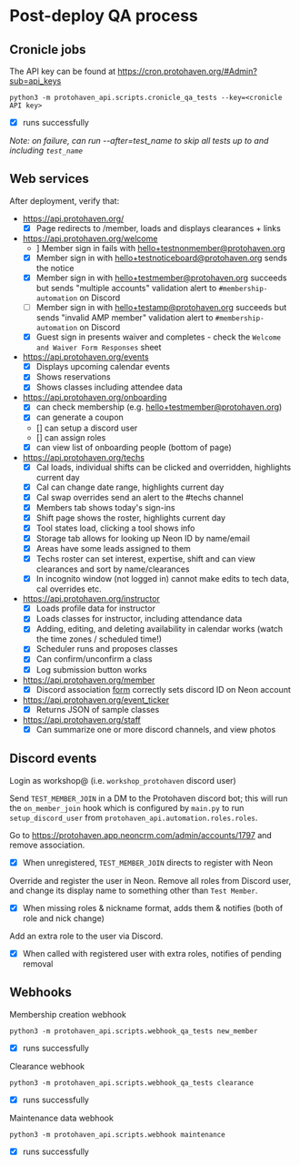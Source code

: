 # Post-deploy QA process

## Cronicle jobs

The API key can be found at https://cron.protohaven.org/#Admin?sub=api_keys

```shell
python3 -m protohaven_api.scripts.cronicle_qa_tests --key=<cronicle API key>
```
* [X] runs successfully

*Note: on failure, can run --after=test_name to skip all tests up to and including `test_name`*

## Web services

After deployment, verify that:

* https://api.protohaven.org/
  * [x] Page redirects to /member, loads and displays clearances + links
* https://api.protohaven.org/welcome
  * ] Member sign in fails with hello+testnonmember@protohaven.org
  * [x] Member sign in with hello+testnoticeboard@protohaven.org sends the notice
  * [x] Member sign in with hello+testmember@protohaven.org succeeds but sends "multiple accounts" validation alert to `#membership-automation` on Discord
  * [ ] Member sign in with hello+testamp@protohaven.org succeeds but sends "invalid AMP member" validation alert to `#membership-automation` on Discord
  * [x] Guest sign in presents waiver and completes - check the `Welcome and Waiver Form Responses` sheet
* https://api.protohaven.org/events
  * [x] Displays upcoming calendar events
  * [x] Shows reservations
  * [x] Shows classes including attendee data
* https://api.protohaven.org/onboarding
  * [x] can check membership (e.g. hello+testmember@protohaven.org)
  * [x] can generate a coupon
  * [] can setup a discord user
  * [] can assign roles
  * [x] can view list of onboarding people (bottom of page)
* https://api.protohaven.org/techs
  * [x] Cal loads, individual shifts can be clicked and overridden, highlights current day
  * [x] Cal can change date range, highlights current day
  * [x] Cal swap overrides send an alert to the #techs channel
  * [x] Members tab shows today's sign-ins
  * [x] Shift page shows the roster, highlights current day
  * [x] Tool states load, clicking a tool shows info
  * [x] Storage tab allows for looking up Neon ID by name/email
  * [x] Areas have some leads assigned to them
  * [x] Techs roster can set interest, expertise, shift and can view clearances and sort by name/clearances
  * [x] In incognito window (not logged in) cannot make edits to tech data, cal overrides etc.
* https://api.protohaven.org/instructor
  * [x] Loads profile data for instructor
  * [x] Loads classes for instructor, including attendance data
  * [x] Adding, editing, and deleting availability in calendar works (watch the time zones / scheduled time!)
  * [x] Scheduler runs and proposes classes
  * [x] Can confirm/unconfirm a class
  * [x] Log submission button works
* https://api.protohaven.org/member
  * [x] Discord association [form](https://staging.api.protohaven.org/member?discord_id=asdf) correctly sets discord ID on Neon account
* https://api.protohaven.org/event_ticker
  * [x] Returns JSON of sample classes
* https://api.protohaven.org/staff
  * [x] Can summarize one or more discord channels, and view photos

## Discord events

Login as workshop@ (i.e. `workshop_protohaven` discord user)

Send `TEST_MEMBER_JOIN` in a DM to the Protohaven discord bot; this will
run the `on_member_join` hook which is configured by `main.py` to run
`setup_discord_user` from `protohaven_api.automation.roles.roles`.

Go to https://protohaven.app.neoncrm.com/admin/accounts/1797 and remove association.

* [x] When unregistered, `TEST_MEMBER_JOIN` directs to register with Neon

Override and register the user in Neon. Remove all roles from Discord user, and change its display name to something other than `Test Member`.

* [x] When missing roles & nickname format, adds them & notifies (both of role and nick change)

Add an extra role to the user via Discord.

* [x] When called with registered user with extra roles, notifies of pending removal

## Webhooks

Membership creation webhook

```shell
python3 -m protohaven_api.scripts.webhook_qa_tests new_member
```
* [x] runs successfully

Clearance webhook

```shell
python3 -m protohaven_api.scripts.webhook_qa_tests clearance
```
* [x] runs successfully

Maintenance data webhook

```shell
python3 -m protohaven_api.scripts.webhook maintenance
```
* [x] runs successfully
